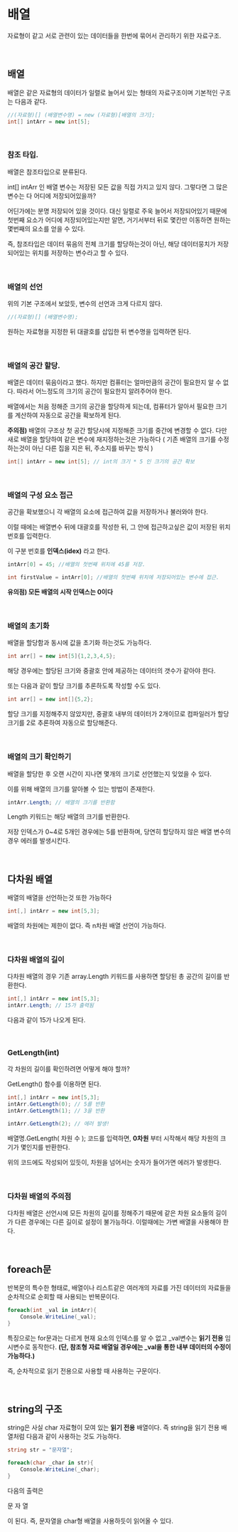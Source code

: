# 배열

자료형이 같고 서로 관련이 있는 데이터들을 한번에 묶어서 관리하기 위한 자료구조.

<br>

## 배열

배열은 같은 자료형의 데이터가 일렬로 늘어서 있는 형태의 자료구조이며 기본적인 구조는 다음과 같다.

```cs
//(자료형)[] (배열변수명) = new (자료형)[배열의 크기];
int[] intArr = new int[5];
```

<br>

### 참조 타입.

배열은 참조타입으로 분류된다.

int[] intArr 인 배열 변수는 저장된 모든 값을 직접 가지고 있지 않다.
그렇다면 그 많은 변수는 다 어디에 저장되어있을까?

어딘가에는 분명 저장되어 있을 것이다. 대신 일렬로 주욱 늘어서 저장되어있기 때문에 첫번째 요소가
어디에 저장되어있는지만 알면, 거기서부터 뒤로 몇칸만 이동하면 원하는 몇번째의 요소를 얻을 수 있다.

즉, 참조타입은 데이터 묶음의 전체 크기를 할당하는것이 아닌, 해당 데이터뭉치가 저장되어있는 위치를
저장하는 변수라고 할 수 있다.

<br>

### 배열의 선언

위의 기본 구조에서 보았듯, 변수의 선언과 크게 다르지 않다.

```cs
//(자료형)[] (배열변수명);
```

원하는 자료형을 지정한 뒤 대괄호를 삽입한 뒤 변수명을 입력하면 된다.

<br>

### 배열의 공간 할당.

배열은 데이터 묶음이라고 했다. 하지만 컴퓨터는 얼마만큼의 공간이 필요한지 알 수 없다.
따라서 어느정도의 크기의 공간이 필요한지 알려주어야 한다.

배열에서는 처음 정해준 크기의 공간을 할당하게 되는데, 컴퓨터가 알아서 필요한 크기를 계산하여 자동으로 공간을 확보하게 된다.

**주의점)** 배열의 구조상 첫 공간 할당시에 지정해준 크기를 중간에 변경할 수 없다. 다만 새로 배열을 할당하여 같은 변수에 재지정하는것은
가능하다 ( 기존 배열의 크기를 수정하는것이 아닌 다른 집을 지은 뒤, 주소지를 바꾸는 방식 )

```cs
int[] intArr = new int[5]; // int의 크기 * 5 인 크기의 공간 확보
```

<br> 

### 배열의 구성 요소 접근

공간을 확보했으니 각 배열의 요소에 접근하여 값을 저장하거나 불러와야 한다.

이럴 때에는 배열변수 뒤에 대괄호를 작성한 뒤, 그 안에 접근하고싶은 값이 저장된 위치 번호를 입력한다.

이 구분 번호를 **인덱스(idex)** 라고 한다.

```cs
intArr[0] = 45; //배열의 첫번째 위치에 45를 저장.

int firstValue = intArr[0]; //배열의 첫번째 위치에 저장되어있는 변수에 접근.
```

**유의점) 모든 배열의 시작 인덱스는 0이다**

<br>

### 배열의 초기화

배열을 할당함과 동시에 값을 초기화 하는것도 가능하다.

```cs
int arr[] = new int[5]{1,2,3,4,5};
```

해당 경우에는 할당된 크기와 중괄호 안에 제공하는 데이터의 갯수가 같아야 한다.

또는 다음과 같이 할당 크기를 추론하도록 작성할 수도 있다.

```cs
int arr[] = new int[]{5,2};
```

할당 크기를 지정해주지 않았지만, 중괄호 내부의 데이터가 2개이므로 컴파일러가
할당 크기를 2로 추론하여 자동으로 할당해준다.

<br>

### 배열의 크기 확인하기

배열을 할당한 후 오랜 시간이 지나면 몇개의 크기로 선언했는지 잊었을 수 있다.

이를 위해 배열의 크기를 알아볼 수 있는 방법이 존재한다.

```cs
intArr.Length; // 배열의 크기를 반환함
```

Length 키워드는 해당 배열의 크기를 반환한다.

저장 인덱스가 0~4로 5개인 경우에는 5를 반환하며, 당연히 할당하지 않은 배열 변수의 경우 에러를 발생시킨다.

<br>

## 다차원 배열

배열의 배열을 선언하는것 또한 가능하다

```cs
int[,] intArr = new int[5,3];
```

배열의 차원에는 제한이 없다. 즉 n차원 배열 선언이 가능하다.

<br>

### 다차원 배열의 길이

다차원 배열의 경우 기존 array.Length 키워드를 사용하면 할당된 총 공간의 길이를 반환한다.

```cs
int[,] intArr = new int[5,3];
intArr.Length; // 15가 출력됨
```

다음과 같이 15가 나오게 된다.

<br>

### GetLength(int)

각 차원의 길이를 확인하려면 어떻게 해야 할까?

GetLength() 함수를 이용하면 된다.

```cs
int[,] intArr = new int[5,3];
intArr.GetLength(0); // 5를 반환
intArr.GetLength(1); // 3을 반환

intArr.GetLength(2); // 에러 발생!
```

배열명.GetLength( 차원 수 ); 코드를 입력하면, **0차원** 부터 시작해서
해당 차원의 크기가 몇인지를 반환한다.

위의 코드에도 작성되어 있듯이, 차원을 넘어서는 숫자가 들어가면 에러가 발생한다.

<br>

### 다차원 배열의 주의점

다차원 배열은 선언시에 모든 차원의 길이를 정해주기 때문에 같은 차원 요소들의 길이가 다른 경우에는 다른 길이로 설정이 불가능하다.
이럴때에는 가변 배열을 사용해야 한다.

<br>

## foreach문

반복문의 특수한 형태로, 배열이나 리스트같은 여러개의 자료를 가진 데이터의 자료들을 순차적으로 순회할 때
사용되는 반복문이다.

```cs
foreach(int _val in intArr){
    Console.WriteLine(_val);
}
```

특징으로는 for문과는 다르게 현재 요소의 인덱스를 알 수 없고 _val변수는 **읽기 전용** 임시변수로 동작한다.
 **(단, 참조형 자료 배열일 경우에는 _val을 통한 내부 데이터의 수정이 가능하다.)**  

즉, 순차적으로 읽기 전용으로 사용할 때 사용하는 구문이다.

<br>

## string의 구조

string은 사실 char 자료형이 모여 있는 **읽기 전용** 배열이다.
즉 string을 읽기 전용 배열처럼 다음과 같이 사용하는 것도 가능하다.

```cs
string str = "문자열";

foreach(char _char in str){
    Console.WriteLine(_char);
}
```

다음의 출력은

문
자
열

이 된다. 즉, 문자열을 char형 배열을 사용하듯이 읽어올 수 있다.

<br>

